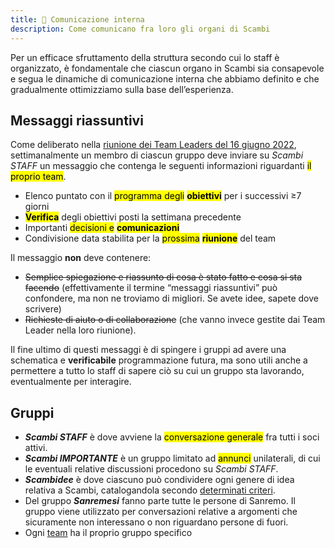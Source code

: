 ```yaml
---
title: 💬 Comunicazione interna
description: Come comunicano fra loro gli organi di Scambi
---
```

Per un efficace sfruttamento della struttura secondo cui lo staff è organizzato, è fondamentale che ciascun organo in Scambi sia consapevole e segua le dinamiche di comunicazione interna che abbiamo definito e che gradualmente ottimizziamo sulla base dell’esperienza.

## Messaggi riassuntivi

Come deliberato nella [riunione dei Team Leaders del 16 giugno 2022](https://nuvola.scambi.org/s/C4wd6C6Y6rRXMtm), settimanalmente un membro di ciascun gruppo deve inviare su _Scambi STAFF_ un messaggio che contenga le seguenti informazioni riguardanti <mark>il proprio team</mark>.

* Elenco puntato con il <mark>programma degli</mark> <mark></mark><mark>**obiettivi**</mark> per i successivi ≥7 giorni
* <mark>**Verifica**</mark> degli obiettivi posti la settimana precedente
* Importanti <mark>decisioni e</mark> <mark></mark><mark>**comunicazioni**</mark>
* Condivisione data stabilita per la <mark>prossima</mark> <mark></mark><mark>**riunione**</mark> del team

Il messaggio **non** deve contenere:

* ~~Semplice spiegazione e riassunto di cosa è stato fatto e cosa si sta facendo~~ (effettivamente il termine “messaggi riassuntivi” può confondere, ma non ne troviamo di migliori. Se avete idee, sapete dove scrivere)
* ~~Richieste di aiuto o di collaborazione~~ (che vanno invece gestite dai Team Leader nella loro riunione).

Il fine ultimo di questi messaggi è di spingere i gruppi ad avere una schematica e **verificabile** programmazione futura, ma sono utili anche a permettere a tutto lo staff di sapere ciò su cui un gruppo sta lavorando, eventualmente per interagire.

## Gruppi

* _**Scambi STAFF**_ è dove avviene la <mark>conversazione generale</mark> fra tutti i soci attivi.
* _**Scambi IMPORTANTE**_ è un gruppo limitato ad <mark>annunci</mark> unilaterali, di cui le eventuali relative discussioni procedono su _Scambi STAFF_.
* _**Scambidee**_ è dove ciascuno può condividere ogni genere di idea relativa a Scambi, catalogandola secondo [determinati criteri](https://t.me/c/1688844197/67).
* Del gruppo _**Sanremesi**_ fanno parte tutte le persone di Sanremo. Il gruppo viene utilizzato per conversazioni relative a argomenti che sicuramente non interessano o non riguardano persone di fuori.
* Ogni [team](teams/) ha il proprio gruppo specifico
